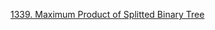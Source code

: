 [1339. Maximum Product of Splitted Binary Tree](https://leetcode.com/problems/maximum-product-of-splitted-binary-tree/)
